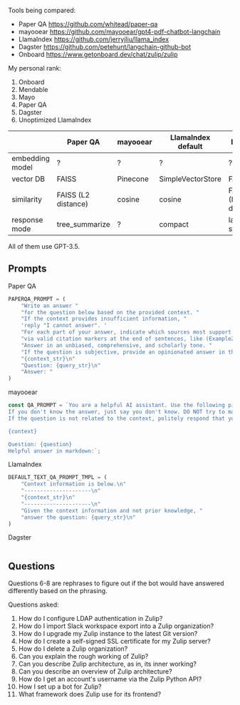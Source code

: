 Tools being compared:
- Paper QA https://github.com/whitead/paper-qa
- mayooear https://github.com/mayooear/gpt4-pdf-chatbot-langchain
- LlamaIndex https://github.com/jerryjliu/llama_index
- Dagster https://github.com/petehunt/langchain-github-bot
- Onboard https://www.getonboard.dev/chat/zulip/zulip

My personal rank:
1. Onboard
2. Mendable
3. Mayo
4. Paper QA
5. Dagster
6. Unoptimized LlamaIndex

|               | Paper QA            | mayooear | LlamaIndex default| Dagster            |
| ------------- | ------------------- | -------- | ----------------- | ------------------- |
|embedding model| ?                   | ?        | ?                 | ?                   |
|vector DB      | FAISS               | Pinecone | SimpleVectorStore | FAISS               |
| similarity    | FAISS (L2 distance) | cosine   | cosine            | FAISS (L2 distance) |
|response mode  | tree_summarize      | ?        | compact           | langchain stuff     |

All of them use GPT-3.5.

## Prompts

Paper QA
```python
PAPERQA_PROMPT = (
    "Write an answer "
    "for the question below based on the provided context. "
    "If the context provides insufficient information, "
    'reply "I cannot answer". '
    "For each part of your answer, indicate which sources most support it "
    "via valid citation markers at the end of sentences, like (Example2012). "
    "Answer in an unbiased, comprehensive, and scholarly tone. "
    "If the question is subjective, provide an opinionated answer in the concluding 1-2 sentences. \n\n"
    "{context_str}\n"
    "Question: {query_str}\n"
    "Answer: "
)
```

mayooear
```javascript
const QA_PROMPT = `You are a helpful AI assistant. Use the following pieces of context to answer the question at the end.
If you don't know the answer, just say you don't know. DO NOT try to make up an answer.
If the question is not related to the context, politely respond that you are tuned to only answer questions that are related to the context.

{context}

Question: {question}
Helpful answer in markdown:`;
```

LlamaIndex
```python
DEFAULT_TEXT_QA_PROMPT_TMPL = (
    "Context information is below.\n"
    "---------------------\n"
    "{context_str}\n"
    "---------------------\n"
    "Given the context information and not prior knowledge, "
    "answer the question: {query_str}\n"
)
```

Dagster
```python
```

## Questions

Questions 6-8 are rephrases to figure out if the bot would have answered differently based on the phrasing.

Questions asked:
1. How do I configure LDAP authentication in Zulip?
2. How do I import Slack workspace export into a Zulip organization?
3. How do I upgrade my Zulip instance to the latest Git version?
4. How do I create a self-signed SSL certificate for my Zulip server?
5. How do I delete a Zulip organization?
6. Can you explain the rough working of Zulip?
7. Can you describe Zulip architecture, as in, its inner working?
8. Can you describe an overview of Zulip architecture?
9. How do I get an account's username via the Zulip Python API?
10. How I set up a bot for Zulip?
11. What framework does Zulip use for its frontend?
